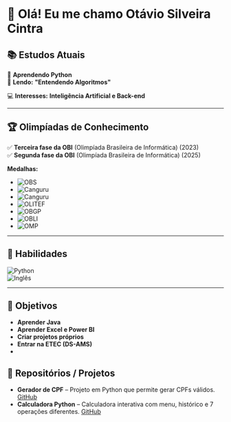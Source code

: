 # 👋 Olá! Eu me chamo Otávio Silveira Cintra

## 📚 Estudos Atuais

🐍 **Aprendendo Python**  
📖 **Lendo:** **"Entendendo Algoritmos"**

💻 **Interesses:** **Inteligência Artificial e Back-end**

---

## 🏆 Olimpíadas de Conhecimento

✅ **Terceira fase da OBI** (Olimpíada Brasileira de Informática) (2023)  
✅ **Segunda fase da OBI** (Olimpíada Brasileira de Informática) (2025)

**Medalhas:**
- ![OBS](https://img.shields.io/badge/OBS-Ouro-yellow?logo=mathworks&logoColor=white)  
- ![Canguru](https://img.shields.io/badge/Canguru-Prata-lightgrey?logo=mathworks&logoColor=white)  
- ![Canguru](https://img.shields.io/badge/Canguru-2xBronze-orange?logo=mathworks&logoColor=white)  
- ![OLITEF](https://img.shields.io/badge/OLITEF-Bronze-orange?logo=mathworks&logoColor=white)  
- ![OBGP](https://img.shields.io/badge/OBGP-Bronze-orange?logo=mathworks&logoColor=white)  
- ![OBLI](https://img.shields.io/badge/OBLI-Honra_ao_Mérito-blue?logo=mathworks&logoColor=white)  
- ![OMP](https://img.shields.io/badge/OMP-Honra_ao_Mérito-blue?logo=mathworks&logoColor=white)  

---

## 🧠 Habilidades

![Python](https://img.shields.io/badge/Python-Intermediário-blue?logo=python&logoColor=white)  
![Inglês](https://img.shields.io/badge/Inglês-Intermediário-blue?logo=google&logoColor=white)

---

## 🎯 Objetivos

- **Aprender Java**  
- **Aprender Excel e Power BI**  
- **Criar projetos próprios**  
- **Entrar na ETEC (DS-AMS)**
- 
## 📂 Repositórios / Projetos

- **Gerador de CPF** – Projeto em Python que permite gerar CPFs válidos. [GitHub](https://github.com/otavioscintra/gerador-de-cpf-python)  
- **Calculadora Python** – Calculadora interativa com menu, histórico e 7 operações diferentes. [GitHub](https://github.com/otavioscintra/calculadora-python)

